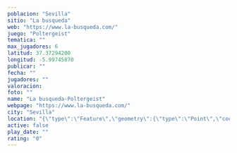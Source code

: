 ```yaml
---
poblacion: "Sevilla"
sitio: "La busqueda"
web: "https://www.la-busqueda.com/"
juego: "Poltergeist"
tematica: ""
max_jugadores: 6
latitud: 37.37294200
longitud: -5.99745870
publicar: ""
fecha: ""
jugadores: ""
valoracion: 
foto: ""
name: "La busqueda-Poltergeist"
webpage: "https://www.la-busqueda.com/"
city: "Sevilla"
location: "{\"type\":\"Feature\",\"geometry\":{\"type\":\"Point\",\"coordinates\":[-5.9974587,37.372942]}}"
active: false
play_date: ""
rating: "0"
---
```

